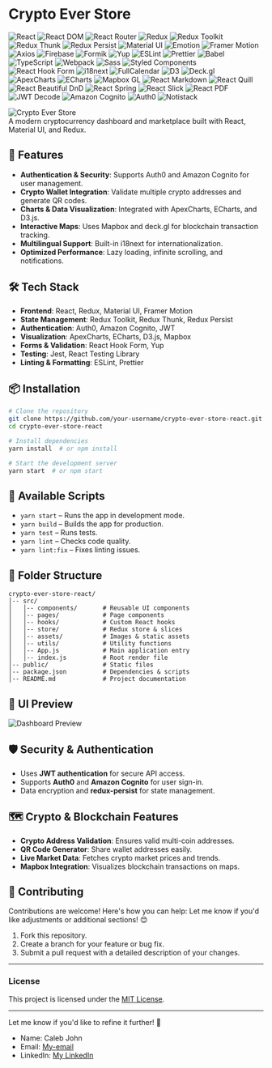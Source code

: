 # Crypto Ever Store 


<div>
  <img src="https://img.shields.io/badge/-React-black?style=for-the-badge&logo=react&logoColor=white&color=61DAFB" alt="React" />
<img src="https://img.shields.io/badge/-React_DOM-black?style=for-the-badge&logo=react&logoColor=white&color=61DAFB" alt="React DOM" />
<img src="https://img.shields.io/badge/-React_Router-black?style=for-the-badge&logo=reactrouter&logoColor=white&color=CA4245" alt="React Router" />
<img src="https://img.shields.io/badge/-Redux-black?style=for-the-badge&logo=redux&logoColor=white&color=764ABC" alt="Redux" />
<img src="https://img.shields.io/badge/-Redux_Toolkit-black?style=for-the-badge&logo=redux&logoColor=white&color=764ABC" alt="Redux Toolkit" />
<img src="https://img.shields.io/badge/-Redux_Thunk-black?style=for-the-badge&logo=redux&logoColor=white&color=764ABC" alt="Redux Thunk" />
<img src="https://img.shields.io/badge/-Redux_Persist-black?style=for-the-badge&logo=redux&logoColor=white&color=764ABC" alt="Redux Persist" />
<img src="https://img.shields.io/badge/-MUI-black?style=for-the-badge&logo=mui&logoColor=white&color=007FFF" alt="Material UI" />
<img src="https://img.shields.io/badge/-Emotion-black?style=for-the-badge&logo=emotion&logoColor=white&color=DB7093" alt="Emotion" />
<img src="https://img.shields.io/badge/-Framer_Motion-black?style=for-the-badge&logo=framer&logoColor=white&color=0055FF" alt="Framer Motion" />
<img src="https://img.shields.io/badge/-Axios-black?style=for-the-badge&logo=axios&logoColor=white&color=5A29E4" alt="Axios" />
<img src="https://img.shields.io/badge/-Firebase-black?style=for-the-badge&logo=firebase&logoColor=white&color=FFCA28" alt="Firebase" />
<img src="https://img.shields.io/badge/-Formik-black?style=for-the-badge&logo=formik&logoColor=white&color=0288D1" alt="Formik" />
<img src="https://img.shields.io/badge/-Yup-black?style=for-the-badge&logo=yup&logoColor=white&color=4CAF50" alt="Yup" />
<img src="https://img.shields.io/badge/-ESLint-black?style=for-the-badge&logo=eslint&logoColor=white&color=4B32C3" alt="ESLint" />
<img src="https://img.shields.io/badge/-Prettier-black?style=for-the-badge&logo=prettier&logoColor=white&color=F7B93E" alt="Prettier" />
<img src="https://img.shields.io/badge/-Babel-black?style=for-the-badge&logo=babel&logoColor=white&color=F9DC3E" alt="Babel" />
<img src="https://img.shields.io/badge/-TypeScript-black?style=for-the-badge&logo=typescript&logoColor=white&color=3178C6" alt="TypeScript" />
<img src="https://img.shields.io/badge/-Webpack-black?style=for-the-badge&logo=webpack&logoColor=white&color=8DD6F9" alt="Webpack" />
<img src="https://img.shields.io/badge/-Sass-black?style=for-the-badge&logo=sass&logoColor=white&color=CC6699" alt="Sass" />
<img src="https://img.shields.io/badge/-Styled_Components-black?style=for-the-badge&logo=styled-components&logoColor=white&color=DB7093" alt="Styled Components" />
<img src="https://img.shields.io/badge/-React_Hook_Form-black?style=for-the-badge&logo=reacthookform&logoColor=white&color=EC5990" alt="React Hook Form" />
<img src="https://img.shields.io/badge/-i18next-black?style=for-the-badge&logo=i18next&logoColor=white&color=26A69A" alt="i18next" />
<img src="https://img.shields.io/badge/-FullCalendar-black?style=for-the-badge&logo=fullcalendar&logoColor=white&color=007FFF" alt="FullCalendar" />
<img src="https://img.shields.io/badge/-D3-black?style=for-the-badge&logo=d3.js&logoColor=white&color=F9A03C" alt="D3" />
<img src="https://img.shields.io/badge/-Deck.gl-black?style=for-the-badge&logo=deckgl&logoColor=white&color=00A4E4" alt="Deck.gl" />
<img src="https://img.shields.io/badge/-ApexCharts-black?style=for-the-badge&logo=apexcharts&logoColor=white&color=008FFB" alt="ApexCharts" />
<img src="https://img.shields.io/badge/-ECharts-black?style=for-the-badge&logo=echarts&logoColor=white&color=C71D23" alt="ECharts" />
<img src="https://img.shields.io/badge/-Mapbox_GL-black?style=for-the-badge&logo=mapbox&logoColor=white&color=4264FB" alt="Mapbox GL" />
<img src="https://img.shields.io/badge/-React_Markdown-black?style=for-the-badge&logo=markdown&logoColor=white&color=000000" alt="React Markdown" />
<img src="https://img.shields.io/badge/-React_Quill-black?style=for-the-badge&logo=quill&logoColor=white&color=3399FF" alt="React Quill" />
<img src="https://img.shields.io/badge/-React_Beautiful_DnD-black?style=for-the-badge&logo=react&logoColor=white&color=61DAFB" alt="React Beautiful DnD" />
<img src="https://img.shields.io/badge/-React_Spring-black?style=for-the-badge&logo=react&logoColor=white&color=FF6F61" alt="React Spring" />
<img src="https://img.shields.io/badge/-React_Slick-black?style=for-the-badge&logo=react&logoColor=white&color=61DAFB" alt="React Slick" />
<img src="https://img.shields.io/badge/-React_PDF-black?style=for-the-badge&logo=react&logoColor=white&color=FFCA28" alt="React PDF" />
<img src="https://img.shields.io/badge/-JWT_Decode-black?style=for-the-badge&logo=jsonwebtokens&logoColor=white&color=000000" alt="JWT Decode" />
<img src="https://img.shields.io/badge/-Amazon_Cognito-black?style=for-the-badge&logo=amazonaws&logoColor=white&color=FF9900" alt="Amazon Cognito" />
<img src="https://img.shields.io/badge/-Auth0-black?style=for-the-badge&logo=auth0&logoColor=white&color=EB5424" alt="Auth0" />
<img src="https://img.shields.io/badge/-Notistack-black?style=for-the-badge&logo=notistack&logoColor=white&color=00BFA5" alt="Notistack" />
</div>

![Crypto Ever Store](https://your-image-url.com/banner.png)  
A modern cryptocurrency dashboard and marketplace built with React, Material UI, and Redux.

## 🚀 Features
- **Authentication & Security**: Supports Auth0 and Amazon Cognito for user management.
- **Crypto Wallet Integration**: Validate multiple crypto addresses and generate QR codes.
- **Charts & Data Visualization**: Integrated with ApexCharts, ECharts, and D3.js.
- **Interactive Maps**: Uses Mapbox and deck.gl for blockchain transaction tracking.
- **Multilingual Support**: Built-in i18next for internationalization.
- **Optimized Performance**: Lazy loading, infinite scrolling, and notifications.

## 🛠️ Tech Stack
- **Frontend**: React, Redux, Material UI, Framer Motion
- **State Management**: Redux Toolkit, Redux Thunk, Redux Persist
- **Authentication**: Auth0, Amazon Cognito, JWT
- **Visualization**: ApexCharts, ECharts, D3.js, Mapbox
- **Forms & Validation**: React Hook Form, Yup
- **Testing**: Jest, React Testing Library
- **Linting & Formatting**: ESLint, Prettier

## 📦 Installation

```sh
# Clone the repository
git clone https://github.com/your-username/crypto-ever-store-react.git
cd crypto-ever-store-react

# Install dependencies
yarn install  # or npm install

# Start the development server
yarn start  # or npm start
```

## 📌 Available Scripts
- `yarn start` – Runs the app in development mode.
- `yarn build` – Builds the app for production.
- `yarn test` – Runs tests.
- `yarn lint` – Checks code quality.
- `yarn lint:fix` – Fixes linting issues.

## 📖 Folder Structure
```
crypto-ever-store-react/
│-- src/
│   │-- components/       # Reusable UI components
│   │-- pages/            # Page components
│   │-- hooks/            # Custom React hooks
│   │-- store/            # Redux store & slices
│   │-- assets/           # Images & static assets
│   │-- utils/            # Utility functions
│   │-- App.js            # Main application entry
│   │-- index.js          # Root render file
│-- public/               # Static files
│-- package.json          # Dependencies & scripts
│-- README.md             # Project documentation
```

## 🎨 UI Preview
![Dashboard Preview](https://your-image-url.com/dashboard.png)

## 🛡️ Security & Authentication
- Uses **JWT authentication** for secure API access.
- Supports **Auth0** and **Amazon Cognito** for user sign-in.
- Data encryption and **redux-persist** for state management.

## 🗺️ Crypto & Blockchain Features
- **Crypto Address Validation**: Ensures valid multi-coin addresses.
- **QR Code Generator**: Share wallet addresses easily.
- **Live Market Data**: Fetches crypto market prices and trends.
- **Mapbox Integration**: Visualizes blockchain transactions on maps.

## 🤝 Contributing

Contributions are welcome! Here's how you can help:
Let me know if you'd like adjustments or additional sections! 😊

1. Fork this repository.
2. Create a branch for your feature or bug fix.
3. Submit a pull request with a detailed description of your changes.

---

### License
This project is licensed under the [MIT License](LICENSE).

---

Let me know if you'd like to refine it further! 🚀
- Name: Caleb John
- Email: [My-email](mailto:johncaleb022@gmail.com)  
- LinkedIn: [My LinkedIn](https://www.linkedin.com/in/caleb-john-48a1bb29a)

